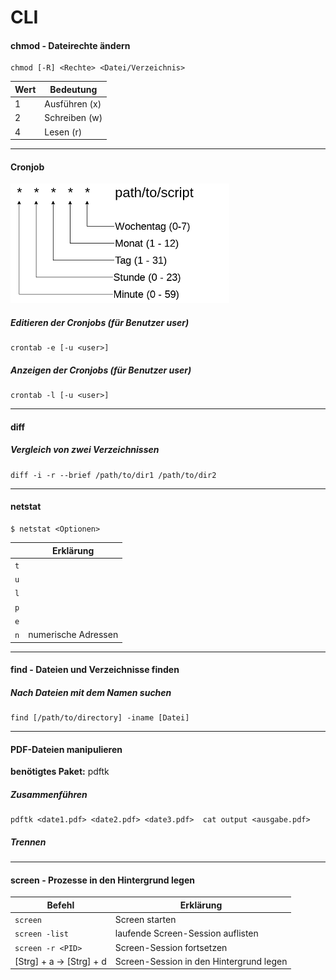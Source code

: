 # CLI

#### chmod - Dateirechte ändern
```
chmod [-R] <Rechte> <Datei/Verzeichnis>
```
| Wert | Bedeutung |
| -- | -- |
| 1 | Ausführen (x) |
| 2 | Schreiben (w) |
| 4 | Lesen (r) |

---

#### Cronjob
![](cronjob.png) 
##### Editieren der Cronjobs (für Benutzer *user*)
```
crontab -e [-u <user>]
```

##### Anzeigen der Cronjobs (für Benutzer *user*)
```
crontab -l [-u <user>]
```

---

#### diff
##### Vergleich von zwei Verzeichnissen
```
diff -i -r --brief /path/to/dir1 /path/to/dir2
```

---
#### netstat
```
$ netstat <Optionen>
```

|<Optionen>| Erklärung|
| --- | --- |
|``t``| |
|``u``| |
|``l``| |
|``p``| |
|``e``| |
|``n``| numerische Adressen |

---
#### find - Dateien und Verzeichnisse finden
##### Nach Dateien mit dem Namen suchen
```
find [/path/to/directory] -iname [Datei]
```

---
#### PDF-Dateien manipulieren
**benötigtes Paket:** pdftk

##### Zusammenführen
```
pdftk <date1.pdf> <date2.pdf> <date3.pdf>  cat output <ausgabe.pdf>
```

##### Trennen

---
#### screen - Prozesse in den Hintergrund legen
| Befehl | Erklärung |
| -- | -- |
| ``screen`` | Screen starten |
| ``screen -list`` | laufende Screen-Session auflisten |
| ``screen -r <PID>`` | Screen-Session fortsetzen |
| [Strg] + a -> [Strg] + d | Screen-Session in den Hintergrund legen |


